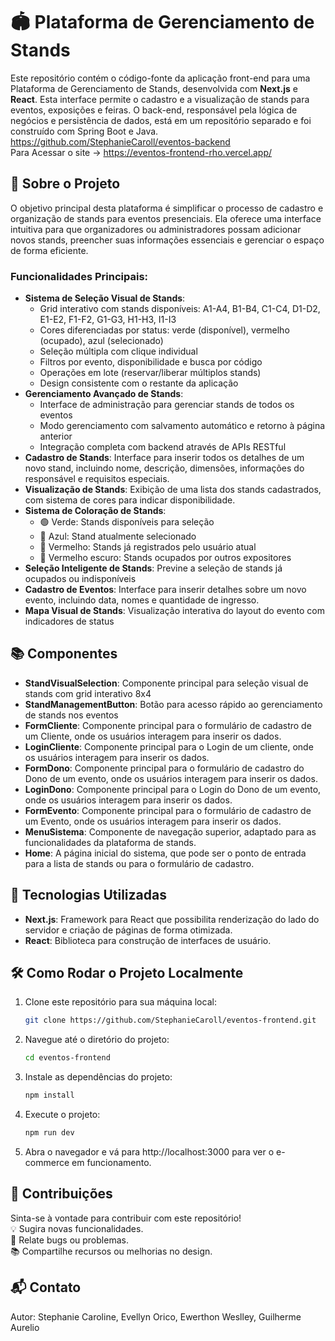# 🏟️ Plataforma de Gerenciamento de Stands

Este repositório contém o código-fonte da aplicação front-end para uma Plataforma de Gerenciamento de Stands, desenvolvida com **Next.js** e **React**. Esta interface permite o cadastro e a visualização de stands para eventos, exposições e feiras. O back-end, responsável pela lógica de negócios e persistência de dados, está em um repositório separado e foi construído com Spring Boot e Java. <br>
https://github.com/StephanieCaroll/eventos-backend
<br>
Para Acessar o site -> https://eventos-frontend-rho.vercel.app/
## 🌟 Sobre o Projeto

O objetivo principal desta plataforma é simplificar o processo de cadastro e organização de stands para eventos presenciais. Ela oferece uma interface intuitiva para que organizadores ou administradores possam adicionar novos stands, preencher suas informações essenciais e gerenciar o espaço de forma eficiente.

### Funcionalidades Principais:
- **Sistema de Seleção Visual de Stands**: 
  - Grid interativo com stands disponíveis: A1-A4, B1-B4, C1-C4, D1-D2, E1-E2, F1-F2, G1-G3, H1-H3, I1-I3
  - Cores diferenciadas por status: verde (disponível), vermelho (ocupado), azul (selecionado)
  - Seleção múltipla com clique individual
  - Filtros por evento, disponibilidade e busca por código
  - Operações em lote (reservar/liberar múltiplos stands)
  - Design consistente com o restante da aplicação
- **Gerenciamento Avançado de Stands**: 
  - Interface de administração para gerenciar stands de todos os eventos
  - Modo gerenciamento com salvamento automático e retorno à página anterior
  - Integração completa com backend através de APIs RESTful
- **Cadastro de Stands**: Interface para inserir todos os detalhes de um novo stand, incluindo nome, descrição, dimensões, informações do responsável e requisitos especiais.
- **Visualização de Stands**: Exibição de uma lista dos stands cadastrados, com sistema de cores para indicar disponibilidade.
- **Sistema de Coloração de Stands**: 
  - 🟢 Verde: Stands disponíveis para seleção
  - 🔵 Azul: Stand atualmente selecionado
  - 🔴 Vermelho: Stands já registrados pelo usuário atual
  - 🔴 Vermelho escuro: Stands ocupados por outros expositores
- **Seleção Inteligente de Stands**: Previne a seleção de stands já ocupados ou indisponíveis
- **Cadastro de Eventos**: Interface para inserir detalhes sobre um novo evento, incluindo data, nomes e quantidade de ingresso.
- **Mapa Visual de Stands**: Visualização interativa do layout do evento com indicadores de status

## 📚 Componentes

- **StandVisualSelection**: Componente principal para seleção visual de stands com grid interativo 8x4
- **StandManagementButton**: Botão para acesso rápido ao gerenciamento de stands nos eventos
- **FormCliente**: Componente principal para o formulário de cadastro de um Cliente, onde os usuários interagem para inserir os dados.
- **LoginCliente**: Componente principal para o Login de um cliente, onde os usuários interagem para inserir os dados.
- **FormDono**: Componente principal para o formulário de cadastro do Dono de um evento, onde os usuários interagem para inserir os dados.
- **LoginDono**: Componente principal para o Login do Dono de um evento, onde os usuários interagem para inserir os dados.
- **FormEvento**: Componente principal para o formulário de cadastro de um Evento, onde os usuários interagem para inserir os dados.
- **MenuSistema**: Componente de navegação superior, adaptado para as funcionalidades da plataforma de stands.
- **Home**:  A página inicial do sistema, que pode ser o ponto de entrada para a lista de stands ou para o formulário de cadastro.

## 🚀 Tecnologias Utilizadas

- **Next.js**: Framework para React que possibilita renderização do lado do servidor e criação de páginas de forma otimizada.
- **React**: Biblioteca para construção de interfaces de usuário.

## 🛠️ Como Rodar o Projeto Localmente

1. Clone este repositório para sua máquina local:
   ```bash
   git clone https://github.com/StephanieCaroll/eventos-frontend.git
2. Navegue até o diretório do projeto:

   ```bash
   cd eventos-frontend
3. Instale as dependências do projeto:
   ```bash
   npm install
4. Execute o projeto:

   ```bash
   npm run dev

5. Abra o navegador e vá para http://localhost:3000 para ver o e-commerce em funcionamento.

## 🤝 Contribuições
Sinta-se à vontade para contribuir com este repositório! <br>
💡 Sugira novas funcionalidades.<br>
🐛 Relate bugs ou problemas.<br>
📚 Compartilhe recursos ou melhorias no design.<br>

## 📬 Contato
Autor: Stephanie Caroline, Evellyn Orico, Ewerthon Weslley, Guilherme Aurelio  <br>
